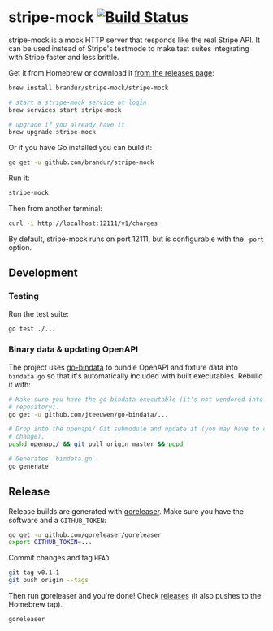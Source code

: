 # stripe-mock [![Build Status](https://travis-ci.org/brandur/stripe-mock.svg?branch=master)](https://travis-ci.org/brandur/stripe-mock)

stripe-mock is a mock HTTP server that responds like the real Stripe API. It can be used instead of Stripe's testmode to make test suites integrating with Stripe faster and less brittle.

Get it from Homebrew or download it [from the releases page][releases]:

``` sh
brew install brandur/stripe-mock/stripe-mock

# start a stripe-mock service at login
brew services start stripe-mock

# upgrade if you already have it
brew upgrade stripe-mock
```

Or if you have Go installed you can build it:

``` sh
go get -u github.com/brandur/stripe-mock
```

Run it:

``` sh
stripe-mock
```

Then from another terminal:

``` sh
curl -i http://localhost:12111/v1/charges
```

By default, stripe-mock runs on port 12111, but is configurable with the
`-port` option.

## Development

### Testing

Run the test suite:

``` sh
go test ./...
```

### Binary data & updating OpenAPI

The project uses [go-bindata] to bundle OpenAPI and fixture data into
`bindata.go` so that it's automatically included with built executables.
Rebuild it with:

``` sh
# Make sure you have the go-bindata executable (it's not vendored into this
# repository).
go get -u github.com/jteeuwen/go-bindata/...

# Drop into the openapi/ Git submodule and update it (you may have to commit a
# change).
pushd openapi/ && git pull origin master && popd

# Generates `bindata.go`.
go generate
```

## Release

Release builds are generated with [goreleaser]. Make sure you have the software
and a `GITHUB_TOKEN`:

``` sh
go get -u github.com/goreleaser/goreleaser
export GITHUB_TOKEN=...
```

Commit changes and tag `HEAD`:

``` sh
git tag v0.1.1
git push origin --tags
```

Then run goreleaser and you're done! Check [releases] (it also pushes to the
Homebrew tap).

``` sh
goreleaser
```

[go-bindata]: https://github.com/jteeuwen/go-bindata
[goreleaser]: https://github.com/goreleaser/goreleaser
[releases]: https://github.com/brandur/stripe-mock/releases

<!--
# vim: set tw=79:
-->
